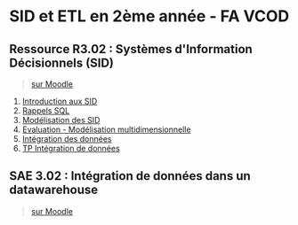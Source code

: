 # SID et ETL en 2ème année - FA VCOD

## Ressource R3.02 : Systèmes d'Information Décisionnels (SID)

> [sur Moodle](https://moodle.u-paris.fr/course/view.php?id=44038)

1. [Introduction aux SID](https://docs.google.com/presentation/d/e/2PACX-1vR829kNlv-n9c9yq_VGKzxa5t8RFDL_3JODxOaMjjOn_Tz5oCHRFV1wgTzLd1FH8CQeD-37fdMmXlBv/pub?start=false&loop=false&delayms=3000)
2. [Rappels SQL](seance2)
3. [Modélisation des SID](https://docs.google.com/presentation/d/e/2PACX-1vQ17imaWyGW2ala_e-F6maebia-i2LFRIiRnaGBp5zFUKSiU2qCL9UHhbd1yAcfVc0Dx4otDRWjUrm2/pub?start=false&loop=false&delayms=3000)
4. [Evaluation - Modélisation multidimensionnelle](https://moodle.u-paris.fr/mod/assign/view.php?id=588313)
5. [Intégration des données](https://docs.google.com/presentation/d/e/2PACX-1vSvjB8XvSb5UaHnQKjZO5fHsAYCiaPC6BTgRoSjSvR6MzFiXMNBRsiXSJAaO2HeVZOyPTa65eoHyMrg/pub?start=false&loop=false&delayms=3000)
6. [TP Intégration de données](seance6)

<!--
7. [Reporting & Tableaux de bords](https://docs.google.com/presentation/d/e/2PACX-1vTXlTT6OTubUDFxqIs-p6cQwfSjDfSekw5mfkeudQilQu7-RC4j4snZe1vUj2Rb1VY3kLztnyKHpTsY/pub?start=false&loop=false&delayms=3000)
8. [TP Restitution](seance8)
-->

## SAE 3.02 : Intégration de données dans un datawarehouse

> [sur Moodle](https://moodle.u-paris.fr/course/view.php?id=43642)

